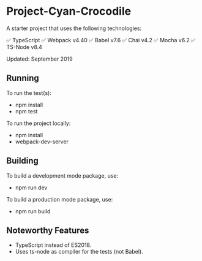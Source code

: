# Project-Cyan-Crocodile

A starter project that uses the following technologies:

✅ TypeScript
✅ Webpack v4.40
✅ Babel v7.6
✅ Chai v4.2
✅ Mocha v6.2
✅ TS-Node v8.4

Updated: September 2019

## Running

To run the test(s):

- npm install
- npm test

To run the project locally:

- npm install
- webpack-dev-server

## Building

To build a development mode package, use:

- npm run dev

To build a production mode package, use:

- npm run build

## Noteworthy Features

- TypeScript instead of ES2018.
- Uses ts-node as compiler for the tests (not Babel).
